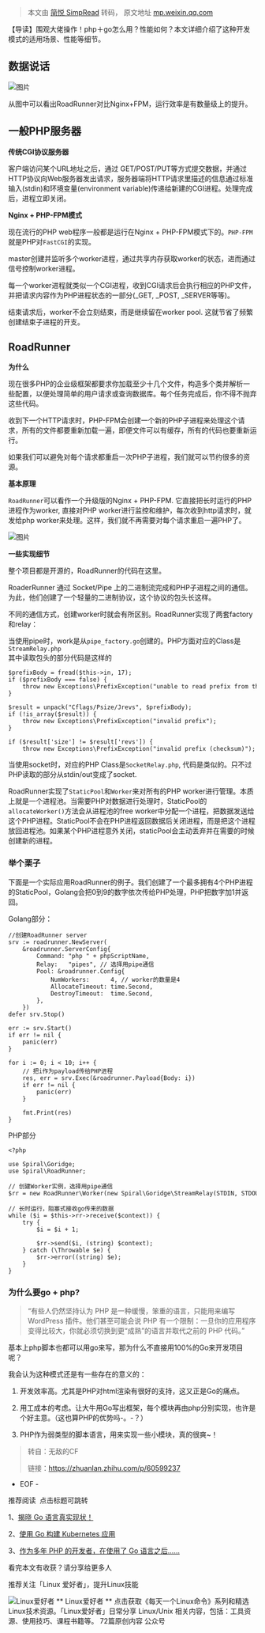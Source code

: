 > 本文由 [简悦 SimpRead](http://ksria.com/simpread/) 转码， 原文地址 [mp.weixin.qq.com](https://mp.weixin.qq.com/s?__biz=MzAxODI5ODMwOA==&mid=2666552971&idx=3&sn=debacb8bdfb83ddf31c3191b066af9cb&chksm=80dc9a20b7ab1336da60dc85a5314953c169e68b0c409aad5ba706abf50ef6a627c8ed4d1b24&scene=21#wechat_redirect)

【导读】围观大佬操作！php＋go怎么用？性能如何？本文详细介绍了这种开发模式的适用场景、性能等细节。  

**数据说话**
--------

![图片](https://mmbiz.qpic.cn/mmbiz_jpg/IgylNib7ZE2KgthibB09L38ibH1p42jO90ibkKCqYt6jSHRwiaqSsic3921PC1gw64L3iaB2CvLicBvVt64qAmND1YyxmA/640?wx_fmt=jpeg&tp=webp&wxfrom=5&wx_lazy=1&wx_co=1)

从图中可以看出RoadRunner对比Nginx+FPM，运行效率是有数量级上的提升。

**一般PHP服务器**
------------

**传统CGI协议服务器**

客户端访问某个URL地址之后，通过 GET/POST/PUT等方式提交数据，并通过HTTP协议向Web服务器发出请求，服务器端将HTTP请求里描述的信息通过标准输入(stdin)和环境变量(environment variable)传递给新建的CGI进程。处理完成后，进程立即关闭。

**Nginx + PHP-FPM模式**

现在流行的PHP web程序一般都是运行在Nginx + PHP-FPM模式下的。`PHP-FPM`就是PHP对`FastCGI`的实现。

  
master创建并监听多个worker进程，通过共享内存获取worker的状态，进而通过信号控制worker进程。

每一个worker进程就类似一个CGI进程，收到CGI请求后会执行相应的PHP文件，并把请求内容作为PHP进程状态的一部分(_GET, _POST, _SERVER等等)。

结束请求后，worker不会立刻结束，而是继续留在worker pool. 这就节省了频繁创建结束子进程的开支。

**RoadRunner**
--------------

**为什么**

现在很多PHP的企业级框架都要求你加载至少十几个文件，构造多个类并解析一些配置，以便处理简单的用户请求或查询数据库。每个任务完成后，你不得不抛弃这些代码。

收到下一个HTTP请求时，PHP-FPM会创建一个新的PHP子进程来处理这个请求，所有的文件都要重新加载一遍，即便文件可以有缓存，所有的代码也要重新运行。

如果我们可以避免对每个请求都重启一次PHP子进程，我们就可以节约很多的资源。

**基本原理**

`RoadRunner`可以看作一个升级版的Nginx + PHP-FPM. 它直接把长时运行的PHP进程作为worker, 直接对PHP worker进行监控和维护，每次收到http请求时，就发给php worker来处理。这样，我们就不再需要对每个请求重启一遍PHP了。

![图片](https://mmbiz.qpic.cn/mmbiz_jpg/IgylNib7ZE2KgthibB09L38ibH1p42jO90ibSJyxgpGdIMRzTRneUNHphVkFmyr8YWjg7w6mgmP0DRg3wJSsqiay8Vw/640?wx_fmt=jpeg&tp=webp&wxfrom=5&wx_lazy=1&wx_co=1)

**一些实现细节**

整个项目都是开源的，RoadRunner的代码在这里。

RoaderRunner 通过 Socket/Pipe 上的二进制流完成和PHP子进程之间的通信。为此，他们创建了一个轻量的二进制协议，这个协议的包头长这样。

不同的通信方式，创建worker时就会有所区别。RoadRunner实现了两套factory和relay：

当使用pipe时，work是从`pipe_factory.go`创建的。PHP方面对应的Class是`StreamRelay.php`  
其中读取包头的部分代码是这样的

```
$prefixBody = fread($this->in, 17);  
if ($prefixBody === false) {  
    throw new Exceptions\PrefixException("unable to read prefix from the stream");  
}  
  
$result = unpack("Cflags/Psize/Jrevs", $prefixBody);  
if (!is_array($result)) {  
    throw new Exceptions\PrefixException("invalid prefix");  
}  
  
if ($result['size'] != $result['revs']) {  
    throw new Exceptions\PrefixException("invalid prefix (checksum)");  

```

当使用socket时，对应的PHP Class是`SocketRelay.php`, 代码是类似的。只不过PHP读取的部分从stdin/out变成了socket.

RoadRunner实现了`StaticPool`和`Worker`来对所有的PHP worker进行管理。本质上就是一个进程池。当需要PHP对数据进行处理时，StaticPool的`allocateWorker()`方法会从进程池的free worker中分配一个进程，把数据发送给这个PHP进程。StaticPool不会在PHP进程返回数据后关闭进程，而是把这个进程放回进程池。如果某个PHP进程意外关闭，staticPool会主动丢弃并在需要的时候创建新的进程。

### **举个栗子**

下面是一个实际应用RoadRunner的例子。我们创建了一个最多拥有4个PHP进程的StaticPool，Golang会把0到9的数字依次传给PHP处理，PHP把数字加1并返回。

Golang部分：

```
//创建RoadRunner server  
srv := roadrunner.NewServer(  
    &roadrunner.ServerConfig{  
        Command: "php " + phpScriptName,  
        Relay:   "pipes", // 选择用pipe通信  
        Pool: &roadrunner.Config{  
            NumWorkers:      4, // worker的数量是4  
            AllocateTimeout: time.Second,  
            DestroyTimeout:  time.Second,  
        },  
    })  
defer srv.Stop()  
  
err := srv.Start()  
if err != nil {  
    panic(err)  
}  
  
for i := 0; i < 10; i++ {  
    // 把i作为payload传给PHP进程  
    res, err = srv.Exec(&roadrunner.Payload{Body: i})  
    if err != nil {  
        panic(err)  
    }  
  
    fmt.Print(res)  
}  

```

PHP部分

```
<?php  
  
use Spiral\Goridge;  
use Spiral\RoadRunner;  
  
// 创建Worker实例，选择用pipe通信  
$rr = new RoadRunner\Worker(new Spiral\Goridge\StreamRelay(STDIN, STDOUT));  
  
// 长时运行，阻塞式接收go传来的数据  
while ($i = $this->rr->receive($context)) {  
    try {  
        $i = $i + 1;  
  
        $rr->send($i, (string) $context);  
    } catch (\Throwable $e) {  
        $rr->error((string) $e);  
    }  
}  

```

### **为什么要go + php?**

> “有些人仍然坚持认为 PHP 是一种缓慢，笨重的语言，只能用来编写 WordPress 插件。他们甚至可能会说 PHP 有一个限制：一旦你的应用程序变得比较大，你就必须切换到更“成熟”的语言并取代之前的 PHP 代码。”

基本上php脚本也都可以用go来写，那为什么不直接用100%的Go来开发项目呢？

  
我会认为这种模式还是有一些存在的意义的：

1.  开发效率高。尤其是PHP对html渲染有很好的支持，这又正是Go的痛点。
    
2.  用工成本的考虑。让大牛用Go写出框架，每个模块再由php分别实现，也许是个好主意。（这也算PHP的优势吗-。-？）
    
3.  PHP作为弱类型的脚本语言，用来实现一些小模块，真的很爽~！
    

  

> 转自：无敌的CF
> 
> 链接：https://zhuanlan.zhihu.com/p/60599237

  

- EOF -

推荐阅读  点击标题可跳转

1、[揭晓 Go 语言真实现状！](http://mp.weixin.qq.com/s?__biz=MzAxODI5ODMwOA==&mid=2666552454&idx=3&sn=4d0fe06a0cb011e717ed8787f1968c42&chksm=80dc982db7ab113b95433fec8b1f4cca3d58636a6657362135eae60e982f9eef260b042f1d0c&scene=21#wechat_redirect)

2、[使用 Go 构建 Kubernetes 应用](http://mp.weixin.qq.com/s?__biz=MzAxODI5ODMwOA==&mid=2666551110&idx=3&sn=ef9b6910535c15744b960400e7b566cc&chksm=80dc93edb7ab1afb0c19f1a5e176479730a786f76a668c7c2d76f609217bdea33707b54674ff&scene=21#wechat_redirect)

3、[作为多年 PHP 的开发者，在使用了 Go 语言之后......](http://mp.weixin.qq.com/s?__biz=MzAxODI5ODMwOA==&mid=2666545424&idx=1&sn=61ee1de8d21a692b32930aa2fa48ce31&chksm=80dc85bbb7ab0cad7231373e82a66960d87b2d9bc46b89bf04a93ee7cac64c93c70461835f85&scene=21#wechat_redirect)

  

看完本文有收获？请分享给更多人  

推荐关注「Linux 爱好者」，提升Linux技能

 ![Linux爱好者](http://mmbiz.qpic.cn/mmbiz_png/9aPYe0E1fb3sjicd8JxDra10FRIqT54Zke2sfhibTDdtdnVhv5Qh3wLHZmKPjiaD7piahMAzIH6Cnltd1Nco17Ihjw/0?wx_fmt=png) ** Linux爱好者 ** 点击获取《每天一个Linux命令》系列和精选Linux技术资源。「Linux爱好者」日常分享 Linux/Unix 相关内容，包括：工具资源、使用技巧、课程书籍等。 72篇原创内容   公众号